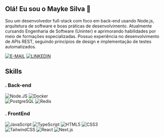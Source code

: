 ## Olá! Eu sou o Mayke Silva 👾

Sou um desenvolvedor full-stack com foco em back-end usando Node.js, arquitetura de software e boas práticas de desenvolvimento. Atualmente cursando Engenharia de Software (Uninter) e aprimorando habilidades por meio de formações especializadas. Possuo experiência no desenvolvimento de APIs REST, seguindo princípios de design e implementação de testes automatizados.

<div style="display: inline_block">
  <a href="mailto:dev.maykesilva@gmail.com" target="_blank"><img alt="E-MAIL" src="https://img.shields.io/badge/Gmail-D14836?style=for-the-badge&logo=gmail&logoColor=white"></a>
  <a href="https://www.linkedin.com/in/maykeasilva/" target="_blank"><img alt="LINKEDIN" src="https://img.shields.io/badge/LinkedIn-0077B5?style=for-the-badge&logo=linkedin&logoColor=white"></a>
</div>

## Skills

### . Back-end

<div align="left">
   <img alt="Node.JS" src="https://img.shields.io/badge/node.js-6DA55F?style=for-the-badge&logo=node.js&logoColor=white"/>
   <img alt="Docker" src="https://img.shields.io/badge/docker-%230db7ed.svg?style=for-the-badge&logo=docker&logoColor=white"/>
  
   <br>
  
   <img alt="PostgreSQL" src="https://img.shields.io/badge/postgresql-4169e1?style=for-the-badge&logo=postgresql&logoColor=white"/>
   <img alt="Redis" src="https://img.shields.io/badge/Redis-DC382D?style=for-the-badge&logo=redis&logoColor=white"/>
</div>

### . FrontEnd

<div align="left">
   <img alt="JavaScript" src="https://img.shields.io/badge/javascript-%23323330.svg?style=for-the-badge&logo=javascript&logoColor=%23F7DF1E"/>
   <img alt="TypeScript" src="https://img.shields.io/badge/TypeScript-3178C6?style=for-the-badge&logo=typescript&logoColor=white"/>
   <img alt="HTML5" src="https://img.shields.io/badge/html5-%23E34F26.svg?style=for-the-badge&logo=html5&logoColor=white"/>
   <img alt="CSS3" src="https://img.shields.io/badge/css3-%231572B6.svg?style=for-the-badge&logo=css3&logoColor=white"/>
  
   <br>
   
   <img alt="TailwindCSS" src="https://img.shields.io/badge/Tailwind_CSS-grey?style=for-the-badge&logo=tailwind-css&logoColor=38B2AC"/>
   <img alt="React" src="https://shields.io/badge/react-black?logo=react&style=for-the-badge"/>
   <img alt="Next.js" src="https://img.shields.io/badge/next.js-000000?style=for-the-badge&logo=nextdotjs&logoColor=white"/>
</div>
